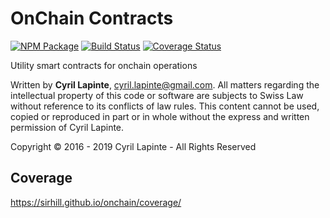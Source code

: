 # OnChain Contracts

[![NPM Package](https://img.shields.io/npm/v/@sirhill/onchain.svg)](https://www.npmjs.org/package/@sirhill/onchain)
[![Build Status](https://circleci.com/gh/sirhill/onchain.svg?style=shield)](https://circleci.com/gh/sirhill/onchain)
[![Coverage Status](https://codecov.io/gh/sirhill/onchain/graph/badge.svg)](https://codecov.io/gh/sirhill/onchain)

Utility smart contracts for onchain operations

Written by **Cyril Lapinte**, <cyril.lapinte@gmail.com>.
All matters regarding the intellectual property of this code or software are subjects to Swiss Law without reference to its conflicts of law rules. This content cannot be used, copied or reproduced in part or in whole
without the express and written permission of Cyril Lapinte.

Copyright © 2016 - 2019 Cyril Lapinte - All Rights Reserved

## Coverage

https://sirhill.github.io/onchain/coverage/
